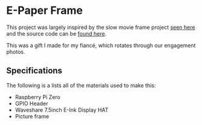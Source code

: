 # E-Paper Frame
This project was largely inspired by the slow movie frame project [seen here](https://debugger.medium.com/how-to-build-a-very-slow-movie-player-in-2020-c5745052e4e4) and the source code can be [found here](https://github.com/TomWhitwell/SlowMovie).

This was a gift I made for my fiancé, which rotates through our engagement photos.

## Specifications
The following is a lists all of the materials used to make this:

* Raspberry Pi Zero
* GPIO Header
* Waveshare 7.5inch E-Ink Display HAT
* Picture frame
